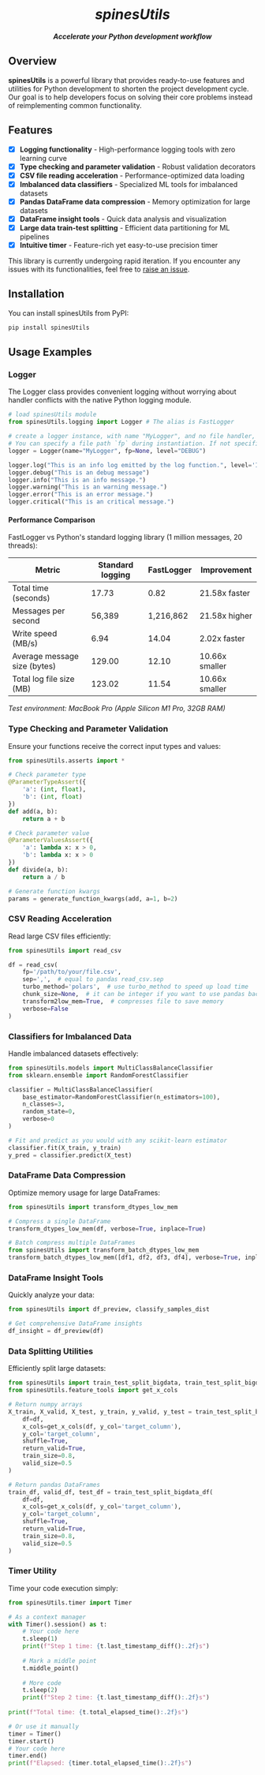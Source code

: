 <div align="center">
  <h1><i><b>spinesUtils</b></i></h1>
  <p><b><i>Accelerate your Python development workflow</i></b></p>
</div>

## Overview

**spinesUtils** is a powerful library that provides ready-to-use features and utilities for Python development to shorten the project development cycle. Our goal is to help developers focus on solving their core problems instead of reimplementing common functionality.

## Features

- [x] **Logging functionality** - High-performance logging tools with zero learning curve
- [x] **Type checking and parameter validation** - Robust validation decorators
- [x] **CSV file reading acceleration** - Performance-optimized data loading
- [x] **Imbalanced data classifiers** - Specialized ML tools for imbalanced datasets
- [x] **Pandas DataFrame data compression** - Memory optimization for large datasets
- [x] **DataFrame insight tools** - Quick data analysis and visualization
- [x] **Large data train-test splitting** - Efficient data partitioning for ML pipelines
- [x] **Intuitive timer** - Feature-rich yet easy-to-use precision timer

This library is currently undergoing rapid iteration. If you encounter any issues with its functionalities, feel free to [raise an issue](https://github.com/BirchKwok/spinesUtils/issues).

## Installation

You can install spinesUtils from PyPI:

```bash
pip install spinesUtils
```

## Usage Examples

### Logger

The Logger class provides convenient logging without worrying about handler conflicts with the native Python logging module.

```python
# load spinesUtils module
from spinesUtils.logging import Logger # The alias is FastLogger

# create a logger instance, with name "MyLogger", and no file handler, the default level is "INFO"
# You can specify a file path `fp` during instantiation. If not specified, logs will not be written to a file.
logger = Logger(name="MyLogger", fp=None, level="DEBUG")

logger.log("This is an info log emitted by the log function.", level='INFO')
logger.debug("This is an debug message")
logger.info("This is an info message.")
logger.warning("This is an warning message.")
logger.error("This is an error message.")
logger.critical("This is an critical message.")
```

#### Performance Comparison

FastLogger vs Python's standard logging library (1 million messages, 20 threads):

| Metric | Standard logging | FastLogger | Improvement |
|--------|-----------------|------------|-------------|
| Total time (seconds) | 17.73 | 0.82 | 21.58x faster |
| Messages per second | 56,389 | 1,216,862 | 21.58x higher |
| Write speed (MB/s) | 6.94 | 14.04 | 2.02x faster |
| Average message size (bytes) | 129.00 | 12.10 | 10.66x smaller |
| Total log file size (MB) | 123.02 | 11.54 | 10.66x smaller |

*Test environment: MacBook Pro (Apple Silicon M1 Pro, 32GB RAM)*

### Type Checking and Parameter Validation

Ensure your functions receive the correct input types and values:

```python
from spinesUtils.asserts import *

# Check parameter type
@ParameterTypeAssert({
    'a': (int, float),
    'b': (int, float)
})
def add(a, b):
    return a + b

# Check parameter value
@ParameterValuesAssert({
    'a': lambda x: x > 0,
    'b': lambda x: x > 0
})
def divide(a, b):
    return a / b

# Generate function kwargs
params = generate_function_kwargs(add, a=1, b=2)
```

### CSV Reading Acceleration

Read large CSV files efficiently:

```python
from spinesUtils import read_csv

df = read_csv(
    fp='/path/to/your/file.csv',
    sep=',',  # equal to pandas read_csv.sep
    turbo_method='polars',  # use turbo_method to speed up load time
    chunk_size=None,  # it can be integer if you want to use pandas backend
    transform2low_mem=True,  # compresses file to save memory
    verbose=False
)
```

### Classifiers for Imbalanced Data

Handle imbalanced datasets effectively:

```python
from spinesUtils.models import MultiClassBalanceClassifier
from sklearn.ensemble import RandomForestClassifier

classifier = MultiClassBalanceClassifier(
    base_estimator=RandomForestClassifier(n_estimators=100),
    n_classes=3,
    random_state=0,
    verbose=0
)

# Fit and predict as you would with any scikit-learn estimator
classifier.fit(X_train, y_train)
y_pred = classifier.predict(X_test)
```

### DataFrame Data Compression

Optimize memory usage for large DataFrames:

```python
from spinesUtils import transform_dtypes_low_mem

# Compress a single DataFrame
transform_dtypes_low_mem(df, verbose=True, inplace=True)

# Batch compress multiple DataFrames
from spinesUtils import transform_batch_dtypes_low_mem
transform_batch_dtypes_low_mem([df1, df2, df3, df4], verbose=True, inplace=True)
```

### DataFrame Insight Tools

Quickly analyze your data:

```python
from spinesUtils import df_preview, classify_samples_dist

# Get comprehensive DataFrame insights
df_insight = df_preview(df)
```

### Data Splitting Utilities

Efficiently split large datasets:

```python
from spinesUtils import train_test_split_bigdata, train_test_split_bigdata_df
from spinesUtils.feature_tools import get_x_cols

# Return numpy arrays
X_train, X_valid, X_test, y_train, y_valid, y_test = train_test_split_bigdata(
    df=df, 
    x_cols=get_x_cols(df, y_col='target_column'),
    y_col='target_column', 
    shuffle=True,
    return_valid=True,
    train_size=0.8,
    valid_size=0.5
)

# Return pandas DataFrames
train_df, valid_df, test_df = train_test_split_bigdata_df(
    df=df, 
    x_cols=get_x_cols(df, y_col='target_column'),
    y_col='target_column', 
    shuffle=True,
    return_valid=True,
    train_size=0.8,
    valid_size=0.5
)
```

### Timer Utility

Time your code execution simply:

```python
from spinesUtils.timer import Timer

# As a context manager
with Timer().session() as t:
    # Your code here
    t.sleep(1)
    print(f"Step 1 time: {t.last_timestamp_diff():.2f}s")
    
    # Mark a middle point
    t.middle_point()
    
    # More code
    t.sleep(2)
    print(f"Step 2 time: {t.last_timestamp_diff():.2f}s")
    
print(f"Total time: {t.total_elapsed_time():.2f}s")

# Or use it manually
timer = Timer()
timer.start()
# Your code here
timer.end()
print(f"Elapsed: {timer.total_elapsed_time():.2f}s")
```
